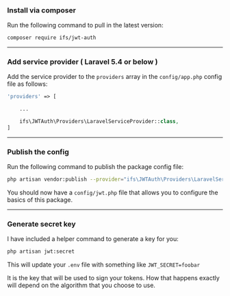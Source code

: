 ### Install via composer

Run the following command to pull in the latest version:

```bash
composer require ifs/jwt-auth
```

-------------------------------------------------------------------------------

### Add service provider ( Laravel 5.4 or below )

Add the service provider to the `providers` array in the `config/app.php` config file as follows:

```php
'providers' => [

    ...

    ifs\JWTAuth\Providers\LaravelServiceProvider::class,
]
```

-------------------------------------------------------------------------------

### Publish the config

Run the following command to publish the package config file:

```bash
php artisan vendor:publish --provider="ifs\JWTAuth\Providers\LaravelServiceProvider"
```

You should now have a `config/jwt.php` file that allows you to configure the basics of this package.

-------------------------------------------------------------------------------

### Generate secret key

I have included a helper command to generate a key for you:

```bash
php artisan jwt:secret
```

This will update your `.env` file with something like `JWT_SECRET=foobar`

It is the key that will be used to sign your tokens. How that happens exactly will depend
on the algorithm that you choose to use.
